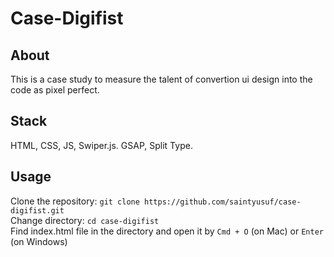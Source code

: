 # Case-Digifist

## About

This is a case study to measure the talent of convertion ui design into the code as pixel perfect. 

## Stack
HTML, CSS, JS, Swiper.js. GSAP, Split Type.

## Usage

Clone the repository: `git clone https://github.com/saintyusuf/case-digifist.git`\
Change directory: `cd case-digifist`\
Find index.html file in the directory and open it by `Cmd + O` (on Mac) or `Enter` (on Windows)

